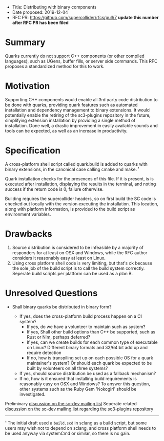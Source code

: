 - Title: Distributing with binary components
- Date proposed: 2019-12-04
- RFC PR: https://github.com/supercollider/rfcs/pull/7 **update this number after RFC PR has been filed**

# Summary

Quarks currently do not support C++ components (or other compiled languages), such as UGens, buffer fills, or server side commands. This RFC proposes a standardized method for this to work.

# Motivation

Supporting C++ components would enable all 3rd party code distribution to be done with quarks, providing quark features such as automated installation and dependency management to binary extensions. It would potentially enable the retiring of the sc3-plugins repository in the future, simplifying extension installation by providing a single method of installation. Done well, a drastic improvement in easily available sounds and tools can be expected, as well as an increase in productivity.


# Specification

A cross-platform shell script called quark.build is added to quarks with binary extensions, in the canonical case calling cmake and make. ¹ 

Quark installation checks for the presences of this file. If it is present, is is executed after installation, displaying the results in the terminal, and noting success if the return code is 0, failure otherwise.

Building requires the supercollider headers, so on first build the SC code is checked out locally with the version executing the installation. This location, along with platform information, is provided to the build script as environment variables.

# Drawbacks

1. Source distribution is considered to be infeasible by a majority of responders for at least on OSX and Windows, while the RFC author considers it reasonably easy at least on Linux.
2. Using cross platform shell code is very limiting, but that's ok because the sole job of the build script is to call the build system correctly. Seperate build scripts per platform can be used as a plan B.

# Unresolved Questions

- Shall binary quarks be distributed in binary form?

  - If yes, does the cross-platform build process happen on a CI system?
    - If yes, do we have a volunteer to maintain such as system? 
    - If yes, Shall other build options than C++ be supported, such as Rust or Nim, perhaps deferred?
    - If yes, can we create builds for each common type of executable on Linux? Different binary formats and 32/64 bit add up and require detection
    - If no, how is transpiling set up on each possible OS for a quark maintainer's system? Or should each quark be expected to be built by volunteers on all three systems?
  - If yes, should source distribution be used as a fallback mechanism?
  - If no, how is it ensured that installing build requirements is reasonably easy on OSX and Windows? To answer this question, other systems such as the Ruby Gem 'Nokogiri' should be investigated.

Preliminary [discussion on the sc-dev mailing list](https://www.listarc.bham.ac.uk/lists/sc-dev/thrd10.html#59665)
Seperate related [discussion on the sc-dev mailing list regarding the sc3-plugins repository](https://www.listarc.bham.ac.uk/lists/sc-dev/msg58832.html)

---
¹ The initial draft used a `build.scd` in sclang as a build script, but some users may wish not to depend on sclang, and cross platform shell needs to be used anyway via systemCmd or similar, so there is no gain. 

